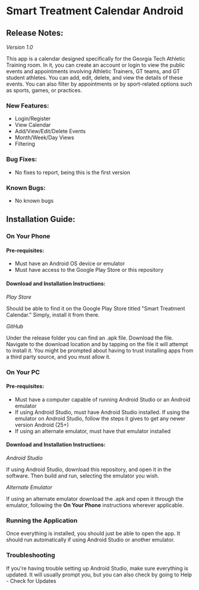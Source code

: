 # Smart Treatment Calendar Android

## Release Notes:
*Version 1.0*

This app is a calendar designed specifically for the Georgia Tech Athletic Training room. In it, you can create an account or login to view the public events and appointments involving Athletic Trainers, GT teams, and GT student athletes. You can add, edit, delete, and view the details of these events. You can also filter by appointments or by sport-related options such as sports, games, or practices.

### New Features:
  - Login/Register
  - View Calendar
  - Add/View/Edit/Delete Events
  - Month/Week/Day Views
  - Filtering
### Bug Fixes:
  - No fixes to report, being this is the first version
### Known Bugs:
  - No known bugs
  
## Installation Guide:
### On Your Phone
#### Pre-requisites:
  - Must have an Android OS device or emulator
  - Must have access to the Google Play Store or this repository
#### Download and Installation Instructions:
*Play Store*

Should be able to find it on the Google Play Store titled "Smart Treatment Calendar." Simply, install it from there.

*GitHub*

Under the release folder you can find an .apk file. Download the file. Navigate to the download location and by tapping on the file it will attempt to install it. You might be prompted about having to trust installing apps from a third party source, and you must allow it.
### On Your PC
#### Pre-requisites:
  - Must have a computer capable of running Android Studio or an Android emulator
  - If using Android Studio, must have Android Studio installed. If using the emulator on Android Studio, follow the steps it gives to get any newer version Android (25+)
  - If using an alternate emulator, must have that emulator installed
#### Download and Installation Instructions:
*Android Studio*

If using Android Studio, download this repository, and open it in the software. Then build and run, selecting the emulator you wish.

*Alternate Emulator*

If using an alternate emulator download the .apk and open it through the emulator, following the **On Your Phone** instructions wherever applicable.
### Running the Application
Once everything is installed, you should just be able to open the app. It should run automatically if using Android Studio or another emulator.
### Troubleshooting
If you're having trouble setting up Android Studio, make sure everything is updated. It will usually prompt you, but you can also check by going to Help - Check for Updates

